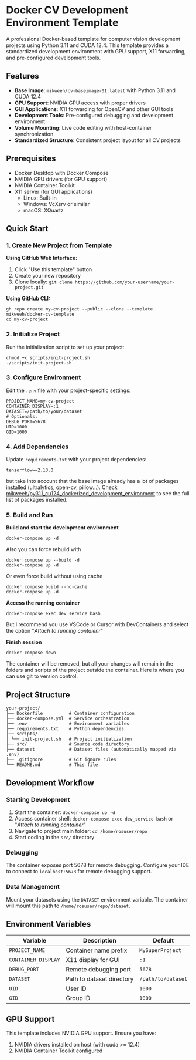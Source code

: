 # Docker CV Development Environment Template

A professional Docker-based template for computer vision development projects using Python 3.11 and CUDA 12.4. This template provides a standardized development environment with GPU support, X11 forwarding, and pre-configured development tools.

## Features

- **Base Image**: `mikweeh/cv-baseimage-01:latest` with Python 3.11 and CUDA 12.4
- **GPU Support**: NVIDIA GPU access with proper drivers
- **GUI Applications**: X11 forwarding for OpenCV and other GUI tools
- **Development Tools**: Pre-configured debugging and development environment
- **Volume Mounting**: Live code editing with host-container synchronization
- **Standardized Structure**: Consistent project layout for all CV projects

## Prerequisites

- Docker Desktop with Docker Compose
- NVIDIA GPU drivers (for GPU support)
- NVIDIA Container Toolkit
- X11 server (for GUI applications)
  - Linux: Built-in
  - Windows: VcXsrv or similar
  - macOS: XQuartz

## Quick Start

### 1. Create New Project from Template

**Using GitHub Web Interface:**
1. Click "Use this template" button
2. Create your new repository
3. Clone locally: `git clone https://github.com/your-username/your-project.git`

**Using GitHub CLI:**

```
gh repo create my-cv-project --public --clone --template mikweeh/docker-cv-template
cd my-cv-project
```


### 2. Initialize Project

Run the initialization script to set up your project:

```
chmod +x scripts/init-project.sh
./scripts/init-project.sh
```

### 3. Configure Environment

Edit the `.env` file with your project-specific settings:

```
PROJECT_NAME=my-cv-project
CONTAINER_DISPLAY=:1
DATASET=/path/to/your/dataset
# Optionals:
DEBUG_PORT=5678
UID=1000
GID=1000
```

### 4. Add Dependencies

Update `requirements.txt` with your project dependencies:

```
tensorflow==2.13.0
```

but take into account that the base image already has a lot of packages installed
(ultralytics, open-cv, pillow...). Check [mikweeh/py311_cu124_dockerized_development_environment](https://github.com/mikweeh/py311_cu124_dockerized_development_environment) to see the full
list of packages installed.


### 5. Build and Run

**Build and start the development environment**

```
docker-compose up -d
```

Also you can force rebuild with
```
docker compose up --build -d
docker-compose up -d
```

Or even force build without using cache
```
docker compose build --no-cache
docker-compose up -d
```

**Access the running container**

```
docker-compose exec dev_service bash
```

But I recommend you use VSCode or Cursor with DevContainers and select the
option "_Attach to running contaienr_"

**Finish session**

```
docker compose down
```

The container will be removed, but all your changes will remain in the folders
and scripts of the project outside the container. Here is where you can use
git to version control.

## Project Structure

```
your-project/
├── Dockerfile          # Container configuration
├── docker-compose.yml  # Service orchestration
├── .env                # Environment variables
├── requirements.txt    # Python dependencies
├── scripts/
│ └── init-project.sh   # Project initialization
├── src/                # Source code directory
├── dataset             # Dataset files (automatically mapped via .env)
├── .gitignore          # Git ignore rules
└── README.md           # This file
```

## Development Workflow

### Starting Development

1. Start the container: `docker-compose up -d`
2. Access container shell: `docker-compose exec dev_service bash` or "_Attach to running container_"
3. Navigate to project main folder: `cd /home/rosuser/repo`
4. Start coding in the `src/` directory

### Debugging

The container exposes port 5678 for remote debugging. Configure your IDE to connect to `localhost:5678` for remote debugging support.

### Data Management

Mount your datasets using the `DATASET` environment variable. The container will mount this path to `/home/rosuser/repo/dataset`.

## Environment Variables

| Variable | Description | Default |
|----------|-------------|---------|
| `PROJECT_NAME` | Container name prefix | `MySuperProject` |
| `CONTAINER_DISPLAY` | X11 display for GUI | `:1` |
| `DEBUG_PORT` | Remote debugging port | `5678` |
| `DATASET` | Path to dataset directory | `/path/to/dataset` |
| `UID` | User ID | `1000` |
| `GID` | Group ID | `1000` |

## GPU Support

This template includes NVIDIA GPU support. Ensure you have:

1. NVIDIA drivers installed on host (with cuda >= 12.4)
2. NVIDIA Container Toolkit configured